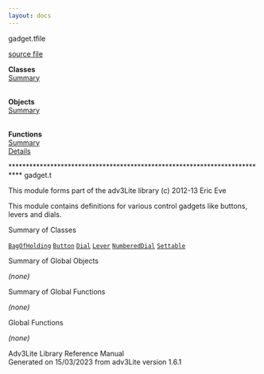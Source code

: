 ```yaml
---
layout: docs
---
```

<span class="title">gadget.t</span><span class="type">file</span>

[source file](../source/gadget.t.html)

**Classes**  
[Summary](#_ClassSummary_)  
 

**Objects**  
[Summary](#_ObjectSummary_)  
 

**Functions**  
[Summary](#_FunctionSummary_)  
[Details](#_Functions_)



\*\*\*\*\*\*\*\*\*\*\*\*\*\*\*\*\*\*\*\*\*\*\*\*\*\*\*\*\*\*\*\*\*\*\*\*\*\*\*\*\*\*\*\*\*\*\*\*\*\*\*\*\*\*\*\*\*\*\*\*\*\*\*\*\*\*\*\*\*\*\*\*\*\*\*
gadget.t

This module forms part of the adv3Lite library (c) 2012-13 Eric Eve

This module contains definitions for various control gadgets like
buttons, levers and dials.



<span id="_ClassSummary_"></span>



<span class="hdln">Summary of Classes</span>  



[`BagOfHolding`](../object/BagOfHolding.html) [`Button`](../object/Button.html) [`Dial`](../object/Dial.html) [`Lever`](../object/Lever.html) [`NumberedDial`](../object/NumberedDial.html) [`Settable`](../object/Settable.html)
<span id="_ObjectSummary_"></span>



<span class="hdln">Summary of Global Objects</span>  



*(none)* <span id="FunctionSummary_"></span>



<span class="hdln">Summary of Global Functions</span>  



*(none)* <span id="_Functions_"></span>



<span class="hdln">Global Functions</span>  



*(none)*



Adv3Lite Library Reference Manual  
Generated on 15/03/2023 from adv3Lite version 1.6.1


